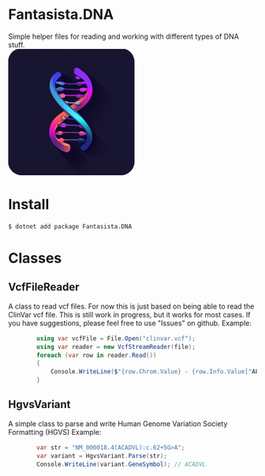 ﻿# Fantasista.DNA
Simple helper files for reading and working with different types of DNA stuff.  
![Logo](Fantasista.DNA/icon.png)

# Install
```bash
$ dotnet add package Fantasista.DNA
```

# Classes
## VcfFileReader
A class to read vcf files. For now this is just based on being able to read the ClinVar vcf file.
This is still work in progress, but it works for most cases. If you have suggestions, please feel free to use "Issues" on github.
Example:
```csharp
        using var vcfFile = File.Open("clinvar.vcf");
        using var reader = new VcfStreamReader(file);
        foreach (var row in reader.Read())
        {
            Console.WriteLine($"{row.Chrom.Value} - {row.Info.Value["ALLELEID"].GetValue<int>()}");
        }

```


## HgvsVariant
A simple class to parse and write Human Genome Variation Society Formatting (HGVS)
Example:
```csharp
        var str = "NM_000018.4(ACADVL):c.62+5G>A";
        var variant = HgvsVariant.Parse(str);
        Console.WriteLine(variant.GeneSymbol); // ACADVL
```


